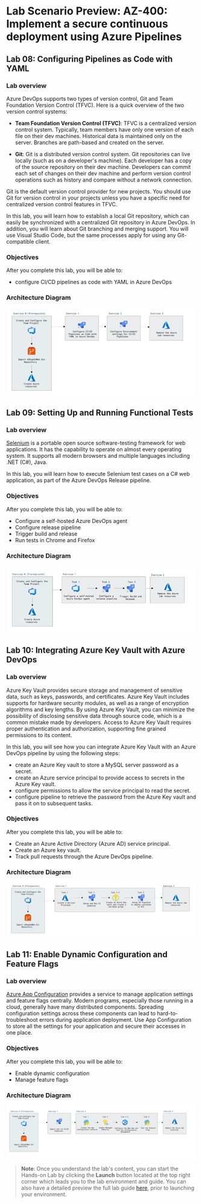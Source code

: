 # Lab Scenario Preview: AZ-400: Implement a secure continuous deployment using Azure Pipelines

## Lab 08: Configuring Pipelines as Code with YAML

### Lab overview

Azure DevOps supports two types of version control, Git and Team Foundation Version Control (TFVC). Here is a quick overview of the two version control systems:

- **Team Foundation Version Control (TFVC)**: TFVC is a centralized version control system. Typically, team members have only one version of each file on their dev machines. Historical data is maintained only on the server. Branches are path-based and created on the server.

- **Git**: Git is a distributed version control system. Git repositories can live locally (such as on a developer's machine). Each developer has a copy of the source repository on their dev machine. Developers can commit each set of changes on their dev machine and perform version control operations such as history and compare without a network connection.

Git is the default version control provider for new projects. You should use Git for version control in your projects unless you have a specific need for centralized version control features in TFVC.

In this lab, you will learn how to establish a local Git repository, which can easily be synchronized with a centralized Git repository in Azure DevOps. In addition, you will learn about Git branching and merging support. You will use Visual Studio Code, but the same processes apply for using any Git-compatible client.

### Objectives

After you complete this lab, you will be able to:

-   configure CI/CD pipelines as code with YAML in Azure DevOps

### Architecture Diagram

   ![Architecture Diagram](../images/lab8-architecture.png)
   
## Lab 09: Setting Up and Running Functional Tests

### Lab overview

[Selenium](http://www.seleniumhq.org/) is a portable open source software-testing framework for web applications. It has the capability to operate on almost every operating system. It supports all modern browsers and multiple languages including .NET (C#), Java.

In this lab, you will learn how to execute Selenium test cases on a C# web application, as part of the Azure DevOps Release pipeline. 

### Objectives

After you complete this lab, you will be able to:

- Configure a self-hosted Azure DevOps agent
- Configure release pipeline
- Trigger build and release
- Run tests in Chrome and Firefox

### Architecture Diagram

![Architecture Diagram](../images/lab9-architecture.png)

## Lab 10: Integrating Azure Key Vault with Azure DevOps

### Lab overview

Azure Key Vault provides secure storage and management of sensitive data, such as keys, passwords, and certificates. Azure Key Vault includes supports for hardware security modules, as well as a range of encryption algorithms and key lengths. By using Azure Key Vault, you can minimize the possibility of disclosing sensitive data through source code, which is a common mistake made by developers. Access to Azure Key Vault requires proper authentication and authorization, supporting fine grained permissions to its content.

In this lab, you will see how you can integrate Azure Key Vault with an Azure DevOps pipeline by using the following steps:

- create an Azure Key vault to store a MySQL server password as a secret.
- create an Azure service principal to provide access to secrets in the Azure Key vault.
- configure permissions to allow the service principal to read the secret.
- configure pipeline to retrieve the password from the Azure Key vault and pass it on to subsequent tasks.

### Objectives

After you complete this lab, you will be able to:

-   Create an Azure Active Directory (Azure AD) service principal.
-   Create an Azure key vault. 
-   Track pull requests through the Azure DevOps pipeline.

### Architecture Diagram

   ![Architecture Diagram](../images/lab10-architecture.png)
   
## Lab 11: Enable Dynamic Configuration and Feature Flags

### Lab overview

[Azure App Configuration](https://learn.microsoft.com/azure/azure-app-configuration/overview) provides a service to manage application settings and feature flags centrally. Modern programs, especially those running in a cloud, generally have many distributed components. Spreading configuration settings across these components can lead to hard-to-troubleshoot errors during application deployment. Use App Configuration to store all the settings for your application and secure their accesses in one place.

### Objectives

After you complete this lab, you will be able to:

- Enable dynamic configuration
- Manage feature flags

### Architecture Diagram

  ![Architecture Diagram](../images/lab11-architecture.png)

>**Note**: Once you understand the lab's content, you can start the Hands-on Lab by clicking the **Launch** button located at the top right corner which leads you to the lab environment and guide. You can also have a detailed preview the full lab guide [here](https://experience.cloudlabs.ai/#/labguidepreview/b81cf657-caa1-4970-b058-3fa75865fe03), prior to launching your environment.
